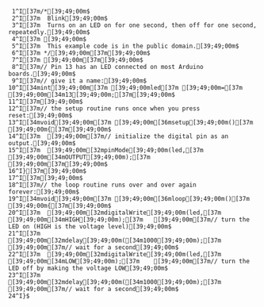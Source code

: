      1^I[37m/*[39;49;00m$
     2^I[37m  Blink[39;49;00m$
     3^I[37m  Turns on an LED on for one second, then off for one second, repeatedly.[39;49;00m$
     4^I[37m [39;49;00m$
     5^I[37m  This example code is in the public domain.[39;49;00m$
     6^I[37m */[39;49;00m[37m[39;49;00m$
     7^I[37m [39;49;00m[37m[39;49;00m$
     8^I[37m// Pin 13 has an LED connected on most Arduino boards.[39;49;00m$
     9^I[37m// give it a name:[39;49;00m$
    10^I[34mint[39;49;00m[37m [39;49;00mled[37m [39;49;00m=[37m [39;49;00m[34m13[39;49;00m;[37m[39;49;00m$
    11^I[37m[39;49;00m$
    12^I[37m// the setup routine runs once when you press reset:[39;49;00m$
    13^I[34mvoid[39;49;00m[37m [39;49;00m[36msetup[39;49;00m()[37m [39;49;00m{[37m[39;49;00m$
    14^I[37m  [39;49;00m[37m// initialize the digital pin as an output.[39;49;00m$
    15^I[37m  [39;49;00m[32mpinMode[39;49;00m(led,[37m [39;49;00m[34mOUTPUT[39;49;00m);[37m     [39;49;00m[37m[39;49;00m$
    16^I}[37m[39;49;00m$
    17^I[37m[39;49;00m$
    18^I[37m// the loop routine runs over and over again forever:[39;49;00m$
    19^I[34mvoid[39;49;00m[37m [39;49;00m[36mloop[39;49;00m()[37m [39;49;00m{[37m[39;49;00m$
    20^I[37m  [39;49;00m[32mdigitalWrite[39;49;00m(led,[37m [39;49;00m[34mHIGH[39;49;00m);[37m   [39;49;00m[37m// turn the LED on (HIGH is the voltage level)[39;49;00m$
    21^I[37m  [39;49;00m[32mdelay[39;49;00m([34m1000[39;49;00m);[37m               [39;49;00m[37m// wait for a second[39;49;00m$
    22^I[37m  [39;49;00m[32mdigitalWrite[39;49;00m(led,[37m [39;49;00m[34mLOW[39;49;00m);[37m    [39;49;00m[37m// turn the LED off by making the voltage LOW[39;49;00m$
    23^I[37m  [39;49;00m[32mdelay[39;49;00m([34m1000[39;49;00m);[37m               [39;49;00m[37m// wait for a second[39;49;00m$
    24^I}$
